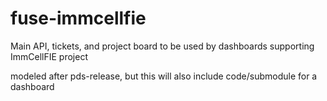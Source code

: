 # fuse-immcellfie
Main API, tickets, and project board to be used by dashboards supporting ImmCellFIE project

modeled after pds-release, but this will also include code/submodule for a dashboard
